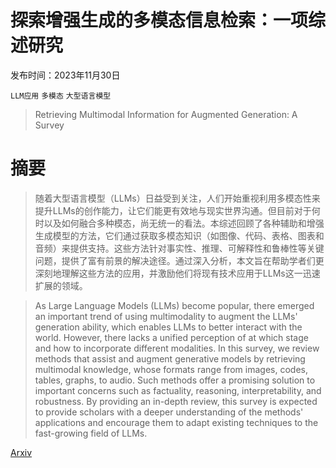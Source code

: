 # 探索增强生成的多模态信息检索：一项综述研究

发布时间：2023年11月30日

`LLM应用` `多模态` `大型语言模型`

> Retrieving Multimodal Information for Augmented Generation: A Survey

# 摘要

> 随着大型语言模型（LLMs）日益受到关注，人们开始重视利用多模态性来提升LLMs的创作能力，让它们能更有效地与现实世界沟通。但目前对于何时以及如何融合多种模态，尚无统一的看法。本综述回顾了各种辅助和增强生成模型的方法，它们通过获取多模态知识（如图像、代码、表格、图表和音频）来提供支持。这些方法针对事实性、推理、可解释性和鲁棒性等关键问题，提供了富有前景的解决途径。通过深入分析，本文旨在帮助学者们更深刻地理解这些方法的应用，并激励他们将现有技术应用于LLMs这一迅速扩展的领域。

> As Large Language Models (LLMs) become popular, there emerged an important trend of using multimodality to augment the LLMs' generation ability, which enables LLMs to better interact with the world. However, there lacks a unified perception of at which stage and how to incorporate different modalities. In this survey, we review methods that assist and augment generative models by retrieving multimodal knowledge, whose formats range from images, codes, tables, graphs, to audio. Such methods offer a promising solution to important concerns such as factuality, reasoning, interpretability, and robustness. By providing an in-depth review, this survey is expected to provide scholars with a deeper understanding of the methods' applications and encourage them to adapt existing techniques to the fast-growing field of LLMs.

[Arxiv](https://arxiv.org/abs/2303.10868)